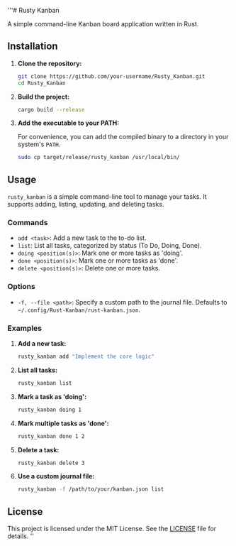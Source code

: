'''# Rusty Kanban

A simple command-line Kanban board application written in Rust.

## Installation

1.  **Clone the repository:**

    ```bash
    git clone https://github.com/your-username/Rusty_Kanban.git
    cd Rusty_Kanban
    ```

2.  **Build the project:**

    ```bash
    cargo build --release
    ```

3.  **Add the executable to your PATH:**

    For convenience, you can add the compiled binary to a directory in your system's `PATH`.

    ```bash
    sudo cp target/release/rusty_kanban /usr/local/bin/
    ```

## Usage

`rusty_kanban` is a simple command-line tool to manage your tasks. It supports adding, listing, updating, and deleting tasks.

### Commands

*   `add <task>`: Add a new task to the to-do list.
*   `list`: List all tasks, categorized by status (To Do, Doing, Done).
*   `doing <position(s)>`: Mark one or more tasks as 'doing'.
*   `done <position(s)>`: Mark one or more tasks as 'done'.
*   `delete <position(s)>`: Delete one or more tasks.

### Options

*   `-f, --file <path>`: Specify a custom path to the journal file. Defaults to `~/.config/Rust-Kanban/rust-kanban.json`.

### Examples

1.  **Add a new task:**

    ```bash
    rusty_kanban add "Implement the core logic"
    ```

2.  **List all tasks:**

    ```bash
    rusty_kanban list
    ```

3.  **Mark a task as 'doing':**

    ```bash
    rusty_kanban doing 1
    ```

4.  **Mark multiple tasks as 'done':**

    ```bash
    rusty_kanban done 1 2
    ```

5.  **Delete a task:**

    ```bash
    rusty_kanban delete 3
    ```

6.  **Use a custom journal file:**

    ```bash
    rusty_kanban -f /path/to/your/kanban.json list
    ```

## License

This project is licensed under the MIT License. See the [LICENSE](LICENSE) file for details.
''